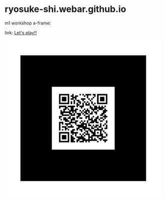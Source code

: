 # ryosuke-shi.webar.github.io
m1 workshop a-frame: 

link: 
[Let's play!!](https://ryosuke-shi.github.io/ryosuke-shi.webar.github.io/webar/ "Web AR")

![AR-marker](https://github.com/ryosuke-shi/ryosuke-shi.webar.github.io/blob/main/pattern-urlQR.png?raw=true)
